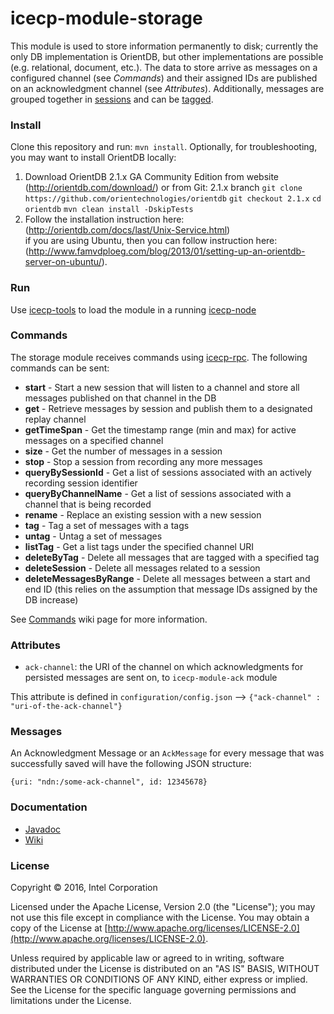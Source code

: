# icecp-module-storage

This module is used to store information permanently to disk; currently the only DB implementation is OrientDB, but other implementations are 
possible (e.g. relational, document, etc.). The data to store arrive as messages on a configured channel (see _Commands_) and their assigned 
IDs are published on an acknowledgment channel (see _Attributes_). Additionally, messages are grouped together in [sessions](https://github.com/icecp/icecp-module-storage/wiki/Session-Lifecycle)
and can be [tagged](https://github.com/icecp/icecp-module-storage/wiki/Tagging).


### Install

Clone this repository and run: `mvn install`. Optionally, for troubleshooting, you may want to install OrientDB locally:
  
  1. Download OrientDB 2.1.x GA Community Edition from website (http://orientdb.com/download/) or from Git: 2.1.x branch
      `git clone https://github.com/orientechnologies/orientdb`
      `git checkout 2.1.x`
      `cd orientdb`
      `mvn clean install -DskipTests`
  2. Follow the installation instruction here: (http://orientdb.com/docs/last/Unix-Service.html)  
   if you are using Ubuntu, then you can follow instruction here: (http://www.famvdploeg.com/blog/2013/01/setting-up-an-orientdb-server-on-ubuntu/).  

   
### Run

Use [icecp-tools](https://github.com/icecp/icecp-tools) to load the module in a running [icecp-node](https://github.com/icecp/icecp-node)


### Commands

The storage module receives commands using [icecp-rpc](https://github.com/icecp/icecp-rpc). The following commands can be sent:
- **start** - Start a new session that will listen to a channel and store all messages published on that channel in the DB
- **get** - Retrieve messages by session and publish them to a designated replay channel
- **getTimeSpan** - Get the timestamp range (min and max) for active messages on a specified channel
- **size** - Get the number of messages in a session
- **stop** - Stop a session from recording any more messages
- **queryBySessionId** - Get a list of sessions associated with an actively recording session identifier
- **queryByChannelName** - Get a list of sessions associated with a channel that is being recorded
- **rename** - Replace an existing session with a new session
- **tag** - Tag a set of messages with a tags
- **untag** - Untag a set of messages
- **listTag** - Get a list tags under the specified channel URI
- **deleteByTag** - Delete all messages that are tagged with a specified tag
- **deleteSession** - Delete all messages related to a session
- **deleteMessagesByRange** - Delete all messages between a start and end ID (this relies on the assumption that message IDs assigned by the DB increase)

See [Commands](https://github.com/icecp/icecp-module-storage/wiki/Commands) wiki page for more information.


### Attributes

 - `ack-channel`: the URI of the channel on which acknowledgments for persisted messages are sent on, to `icecp-module-ack` module

This attribute is defined in `configuration/config.json` --> `{"ack-channel" : "uri-of-the-ack-channel"}`


### Messages
 
An Acknowledgment Message or an `AckMessage` for every message that was successfully saved will have the following JSON structure:
```
{uri: "ndn:/some-ack-channel", id: 12345678}
```


### Documentation
 - [Javadoc](https://icecp.github.io/icecp-module-storage/)
 - [Wiki](https://github.com/icecp/icecp-module-storage/wiki)


### License

Copyright &copy; 2016, Intel Corporation 

Licensed under the Apache License, Version 2.0 (the "License");
you may not use this file except in compliance with the License.
You may obtain a copy of the License at [http://www.apache.org/licenses/LICENSE-2.0](http://www.apache.org/licenses/LICENSE-2.0).

Unless required by applicable law or agreed to in writing, software
distributed under the License is distributed on an "AS IS" BASIS,
WITHOUT WARRANTIES OR CONDITIONS OF ANY KIND, either express or implied.
See the License for the specific language governing permissions and
limitations under the License.
